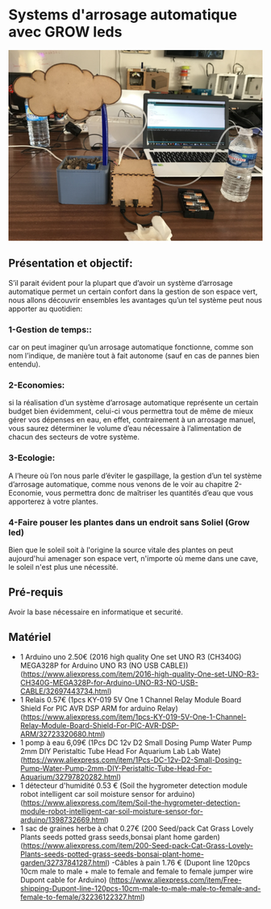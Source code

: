 # Systems d'arrosage automatique avec GROW leds <br>

![](https://github.com/Henry-DA/FABLAB-Aix-/blob/master/Projet.JPG)

## Présentation et objectif:<br>
S’il parait évident pour la plupart que d’avoir un système d’arrosage automatique permet un certain confort dans la gestion de son espace vert, nous allons découvrir ensembles les avantages qu’un tel système peut nous apporter au quotidien:<br>
### 1-Gestion de temps::<br>
car on peut imaginer qu’un arrosage automatique fonctionne, comme son nom l’indique, de manière tout à fait autonome (sauf en cas de pannes bien entendu).<br>
### 2-Economies:<br>
si la réalisation d’un système d’arrosage automatique représente un certain budget bien évidemment, celui-ci vous permettra tout de même de mieux gérer vos dépenses en eau, en effet, contrairement à un arrosage manuel, vous saurez déterminer le volume d’eau nécessaire à l’alimentation de chacun des secteurs de votre système.<br>
### 3-Ecologie:<br>
A l’heure où l’on nous parle d’éviter le gaspillage, la gestion d’un tel système d’arrosage automatique, comme nous venons de le voir au chapitre 2- Economie, vous permettra donc de maîtriser les quantités d’eau que vous apporterez à votre plantes.
### 4-Faire pouser les plantes dans un endroit sans Soliel (Grow led)<br>
Bien que le soleil soit à l'origine la source vitale des plantes on peut aujourd'hui amenager son espace vert, n'importe où meme dans une cave, le soleil n'est plus une nécessité. <br>

## Pré-requis<br> 
Avoir la base nécessaire en informatique et securité. <br>

## Matériel<br>
- 1 Arduino uno 2.50€ (2016 high quality One set UNO R3 (CH340G) MEGA328P for Arduino UNO R3 (NO USB CABLE)) (https://www.aliexpress.com/item/2016-high-quality-One-set-UNO-R3-CH340G-MEGA328P-for-Arduino-UNO-R3-NO-USB-CABLE/32697443734.html)
- 1 Relais 0.57€ (1pcs KY-019 5V One 1 Channel Relay Module Board Shield For PIC AVR DSP ARM for arduino Relay) (https://www.aliexpress.com/item/1pcs-KY-019-5V-One-1-Channel-Relay-Module-Board-Shield-For-PIC-AVR-DSP-ARM/32723320680.html)
- 1 pomp à eau 6,09€ (1Pcs DC 12v D2 Small Dosing Pump Water Pump 2mm DIY Peristaltic Tube Head For Aquarium Lab Lab Wate) (https://www.aliexpress.com/item/1Pcs-DC-12v-D2-Small-Dosing-Pump-Water-Pump-2mm-DIY-Peristaltic-Tube-Head-For-Aquarium/32797820282.html)
- 1 détecteur d'humidité 0.53 € (Soil the hygrometer detection module robot intelligent car soil moisture sensor for arduino) (https://www.aliexpress.com/item/Soil-the-hygrometer-detection-module-robot-intelligent-car-soil-moisture-sensor-for-arduino/1398732669.html)
- 1 sac de graines herbe à chat 0.27€ (200 Seed/pack Cat Grass Lovely Plants seeds potted grass seeds,bonsai plant home garden) (https://www.aliexpress.com/item/200-Seed-pack-Cat-Grass-Lovely-Plants-seeds-potted-grass-seeds-bonsai-plant-home-garden/32737841287.html)
-Câbles à pain 1.76 € (Dupont line 120pcs 10cm male to male + male to female and female to female jumper wire Dupont cable for Arduino) (https://www.aliexpress.com/item/Free-shipping-Dupont-line-120pcs-10cm-male-to-male-male-to-female-and-female-to-female/32236122327.html)
